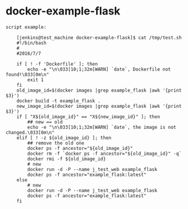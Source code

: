 # docker-example-flask


    script example:

        [jenkins@test_machine docker-example-flask]$ cat /tmp/test.sh    
        #!/bin/bash
        #
        #2016/7/7

        if [ ! -f 'Dockerfile' ]; then
            echo -e "\n\033[10;1;32m[WARN] `date`, Dockerfile not found!\033[0m\n"
            exit 1
        fi
        old_image_id=$(docker images |grep example_flask |awk '{print $3}')
        docker build -t example_flask .
        new_image_id=$(docker images |grep example_flask |awk '{print $3}')
        if [ "X${old_image_id}" == "X${new_image_id}" ]; then
            ## new == old
            echo -e "\n\033[10;1;32m[WARN] `date`, the image is not changed.\033[0m\n"
        elif [ ! -z ${old_image_id} ]; then
            ## remove the old one
            docker ps -f ancestor="${old_image_id}"
            docker rm -f `docker ps -f ancestor="${old_image_id}" -q`
            docker rmi -f ${old_image_id}
            # new
            docker run -d -P --name j_test_web example_flask
            docker ps -f ancestor="example_flask:latest"
        else
            # new
            docker run -d -P --name j_test_web example_flask
            docker ps -f ancestor="example_flask:latest"
        fi
